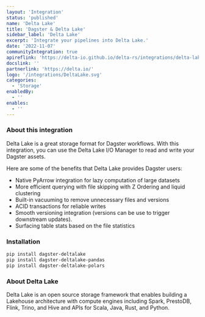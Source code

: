 ```yaml
---
layout: 'Integration'
status: 'published'
name: 'Delta Lake'
title: 'Dagster & Delta Lake'
sidebar_label: 'Delta Lake'
excerpt: 'Integrate your pipelines into Delta Lake.'
date: '2022-11-07'
communityIntegration: true
apireflink: 'https://delta-io.github.io/delta-rs/integrations/delta-lake-dagster/'
docslink: ''
partnerlink: 'https://delta.io/'
logo: '/integrations/DeltaLake.svg'
categories:
  - 'Storage'
enabledBy:
  - ''
enables:
  - ''
---
```


### About this integration

Delta Lake is a great storage format for Dagster workflows. With this integration, you can use the Delta Lake I/O Manager to read and write your Dagster assets.

Here are some of the benefits that Delta Lake provides Dagster users:

- Native PyArrow integration for lazy computation of large datasets
- More efficient querying with file skipping with Z Ordering and liquid clustering
- Built-in vacuuming to remove unnecessary files and versions
- ACID transactions for reliable writes
- Smooth versioning integration (versions can be use to trigger downstream updates).
- Surfacing table stats based on the file statistics

### Installation

```bash
pip install dagster-deltalake
pip install dagster-deltalake-pandas
pip install dagster-deltalake-polars
```

### About Delta Lake

Delta Lake is an open source storage framework that enables building a Lakehouse architecture with compute engines including Spark, PrestoDB, Flink, Trino, and Hive and APIs for Scala, Java, Rust, and Python.
